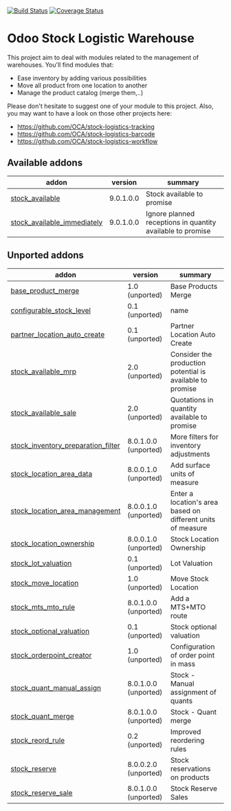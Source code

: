 [![Build Status](https://travis-ci.org/OCA/stock-logistics-warehouse.svg?branch=9.0)](https://travis-ci.org/OCA/stock-logistics-warehouse)
[![Coverage Status](https://img.shields.io/coveralls/OCA/stock-logistics-warehouse/badge.png?branch=9.0)](https://coveralls.io/r/OCA/stock-logistics-warehouse?branch=9.0)

Odoo Stock Logistic Warehouse
=============================


This project aim to deal with modules related to the management of warehouses. You'll find modules that:

 - Ease inventory by adding various possibilities
 - Move all product from one location to another
 - Manage the product catalog (merge them,..)

Please don't hesitate to suggest one of your module to this project. Also, you may want to have a look on those other projects here:

 - https://github.com/OCA/stock-logistics-tracking
 - https://github.com/OCA/stock-logistics-barcode
 - https://github.com/OCA/stock-logistics-workflow

[//]: # (addons)
Available addons
----------------
addon | version | summary
--- | --- | ---
[stock_available](stock_available/) | 9.0.1.0.0 | Stock available to promise
[stock_available_immediately](stock_available_immediately/) | 9.0.1.0.0 | Ignore planned receptions in quantity available to promise

Unported addons
---------------
addon | version | summary
--- | --- | ---
[base_product_merge](base_product_merge/) | 1.0 (unported) | Base Products Merge
[configurable_stock_level](configurable_stock_level/) | 0.1 (unported) | name
[partner_location_auto_create](partner_location_auto_create/) | 0.1 (unported) | Partner Location Auto Create
[stock_available_mrp](stock_available_mrp/) | 2.0 (unported) | Consider the production potential is available to promise
[stock_available_sale](stock_available_sale/) | 2.0 (unported) | Quotations in quantity available to promise
[stock_inventory_preparation_filter](stock_inventory_preparation_filter/) | 8.0.1.0.0 (unported) | More filters for inventory adjustments
[stock_location_area_data](stock_location_area_data/) | 8.0.0.1.0 (unported) | Add surface units of measure
[stock_location_area_management](stock_location_area_management/) | 8.0.0.1.0 (unported) | Enter a location's area based on different units of measure
[stock_location_ownership](stock_location_ownership/) | 8.0.0.1.0 (unported) | Stock Location Ownership
[stock_lot_valuation](stock_lot_valuation/) | 0.1 (unported) | Lot Valuation
[stock_move_location](stock_move_location/) | 1.0 (unported) | Move Stock Location
[stock_mts_mto_rule](stock_mts_mto_rule/) | 8.0.1.0.0 (unported) | Add a MTS+MTO route
[stock_optional_valuation](stock_optional_valuation/) | 0.1 (unported) | Stock optional valuation
[stock_orderpoint_creator](stock_orderpoint_creator/) | 1.0 (unported) | Configuration of order point in mass
[stock_quant_manual_assign](stock_quant_manual_assign/) | 8.0.1.0.0 (unported) | Stock - Manual assignment of quants
[stock_quant_merge](stock_quant_merge/) | 8.0.1.0.0 (unported) | Stock - Quant merge
[stock_reord_rule](stock_reord_rule/) | 0.2 (unported) | Improved reordering rules
[stock_reserve](stock_reserve/) | 8.0.0.2.0 (unported) | Stock reservations on products
[stock_reserve_sale](stock_reserve_sale/) | 8.0.1.0.0 (unported) | Stock Reserve Sales

[//]: # (end addons)
